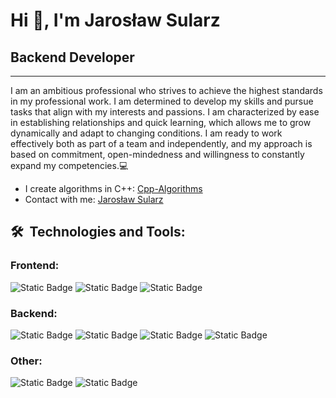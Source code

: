 <h1 align="left">Hi 👋, I'm Jarosław Sularz</h1>
<h2>Backend Developer</h2>
<hr>
<p>I am an ambitious professional who strives to achieve the highest standards in my professional work. I am determined to develop my skills and pursue tasks that align with my interests and passions. I am characterized by ease in establishing relationships and quick learning, which allows me to grow dynamically and adapt to changing conditions. I am ready to work effectively both as part of a team and independently, and my approach is based on commitment, open-mindedness and willingness to constantly expand my competencies.💻 </p>


* I create algorithms in C++: [Cpp-Algorithms](https://github.com/Feniks012/Cpp-Algorithms)
* Contact with me: [Jarosław Sularz](https://www.linkedin.com/in/jaros%C5%82aw-sularz-4ab813253/)

## 🛠&nbsp; Technologies and Tools:

### Frontend:
![Static Badge](https://img.shields.io/badge/HTML5%20-%20black?style=for-the-badge&logo=HTML5)
![Static Badge](https://img.shields.io/badge/CSS3%20-%20black?style=for-the-badge&logo=CSS3&logoColor=%231572B6)
![Static Badge](https://img.shields.io/badge/JAVASCRIPT%20-%20black?style=for-the-badge&logo=javascript&logoColor=%23F7DF1E)

### Backend:
![Static Badge](https://img.shields.io/badge/C%2B%2B%20-%20black?style=for-the-badge&logo=C%2B%2B&logoColor=%2300599C)
![Static Badge](https://img.shields.io/badge/C%23%20-%20black?style=for-the-badge&logo=C%2B%2B&logoColor=%2300599C)
![Static Badge](https://img.shields.io/badge/PYTHON%20-%20black?style=for-the-badge&logo=python&logoColor=%233776AB)
![Static Badge](https://img.shields.io/badge/PHP%20-%20black?style=for-the-badge&logo=php&logoColor=%23777BB4)

### Other:
![Static Badge](https://img.shields.io/badge/SQL%20-%20black?style=for-the-badge&logo=MySQL&logoColor=%234479A1)
![Static Badge](https://img.shields.io/badge/WORDPRESS%20-%20black?style=for-the-badge&logo=wordpress&logoColor=%2321759B)


